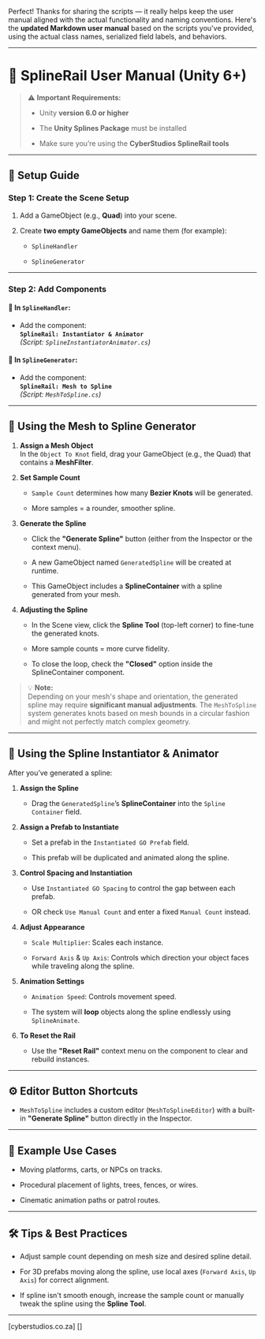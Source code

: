 Perfect! Thanks for sharing the scripts — it really helps keep the user manual aligned with the actual functionality and naming conventions. Here's the **updated Markdown user manual** based on the scripts you've provided, using the actual class names, serialized field labels, and behaviors.

---

# 📘 **SplineRail User Manual** (Unity 6+)

> ⚠️ **Important Requirements:**
> 
> - Unity **version 6.0 or higher**
>     
> - The **Unity Splines Package** must be installed
>     
> - Make sure you’re using the **CyberStudios SplineRail tools**
>     

---

## 🧱 Setup Guide

### Step 1: Create the Scene Setup

1. Add a GameObject (e.g., **Quad**) into your scene.
    
2. Create **two empty GameObjects** and name them (for example):
    
    - `SplineHandler`
        
    - `SplineGenerator`
        

---

### Step 2: Add Components

#### 🔧 In `SplineHandler`:

- Add the component:  
    **`SplineRail: Instantiator & Animator`**  
    _(Script: `SplineInstantiatorAnimator.cs`)_
    

#### 🔧 In `SplineGenerator`:

- Add the component:  
    **`SplineRail: Mesh to Spline`**  
    _(Script: `MeshToSpline.cs`)_
    

---

## 🎯 Using the Mesh to Spline Generator

1. **Assign a Mesh Object**  
    In the `Object To Knot` field, drag your GameObject (e.g., the Quad) that contains a **MeshFilter**.
    
2. **Set Sample Count**
    
    - `Sample Count` determines how many **Bezier Knots** will be generated.
        
    - More samples = a rounder, smoother spline.
        
3. **Generate the Spline**
    
    - Click the **"Generate Spline"** button (either from the Inspector or the context menu).
        
    - A new GameObject named `GeneratedSpline` will be created at runtime.
        
    - This GameObject includes a **SplineContainer** with a spline generated from your mesh.
        
4. **Adjusting the Spline**
    
    - In the Scene view, click the **Spline Tool** (top-left corner) to fine-tune the generated knots.
        
    - More sample counts = more curve fidelity.
        
    - To close the loop, check the **"Closed"** option inside the SplineContainer component.
        

> 💡 **Note:**  
> Depending on your mesh's shape and orientation, the generated spline may require **significant manual adjustments**. The `MeshToSpline` system generates knots based on mesh bounds in a circular fashion and might not perfectly match complex geometry.

---

## 🚂 Using the Spline Instantiator & Animator

After you’ve generated a spline:

1. **Assign the Spline**
    
    - Drag the `GeneratedSpline`’s **SplineContainer** into the `Spline Container` field.
        
2. **Assign a Prefab to Instantiate**
    
    - Set a prefab in the `Instantiated GO Prefab` field.
        
    - This prefab will be duplicated and animated along the spline.
        
3. **Control Spacing and Instantiation**
    
    - Use `Instantiated GO Spacing` to control the gap between each prefab.
        
    - OR check `Use Manual Count` and enter a fixed `Manual Count` instead.
        
4. **Adjust Appearance**
    
    - `Scale Multiplier`: Scales each instance.
        
    - `Forward Axis` & `Up Axis`: Controls which direction your object faces while traveling along the spline.
        
5. **Animation Settings**
    
    - `Animation Speed`: Controls movement speed.
        
    - The system will **loop** objects along the spline endlessly using `SplineAnimate`.
        
6. **To Reset the Rail**
    
    - Use the **"Reset Rail"** context menu on the component to clear and rebuild instances.
        

---

## ⚙️ Editor Button Shortcuts

- `MeshToSpline` includes a custom editor (`MeshToSplineEditor`) with a built-in **"Generate Spline"** button directly in the Inspector.
    

---

## 🧩 Example Use Cases

- Moving platforms, carts, or NPCs on tracks.
    
- Procedural placement of lights, trees, fences, or wires.
    
- Cinematic animation paths or patrol routes.
    

---

## 🛠️ Tips & Best Practices

- Adjust sample count depending on mesh size and desired spline detail.
    
- For 3D prefabs moving along the spline, use local axes (`Forward Axis`, `Up Axis`) for correct alignment.
    
- If spline isn't smooth enough, increase the sample count or manually tweak the spline using the **Spline Tool**.
    
---
[cyberstudios.co.za] []
